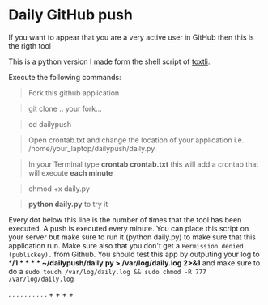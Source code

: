 # Daily GitHub push

If you want to appear that you are a very active user in GitHub then this is the rigth tool

This is a python version I made form the shell script of [toxtli](https://github.com/toxtli/dailypush).

Execute the following commands:

> Fork this github application

> git clone .. your fork...

> cd dailypush

> Open crontab.txt and change the location of your application i.e. /home/your_laptop/dailypush/daily.py

> In your Terminal type **crontab crontab.txt** this will add a crontab that will execute **each minute**

> chmod +x daily.py

> **python daily.py** to try it

Every dot below this line is the number of times that the tool has been executed. A push is executed every minute. You can place this script on your server but make sure to run it (python daily.py) to make sure that this application run. Make sure also that you don't get a `Permission denied (publickey).` from Github. You should test this app by outputing your log to ***/1 * * * * ~/dailypush/daily.py > /var/log/daily.log 2>&1** and make sure to do a `sudo touch /var/log/daily.log && sudo chmod -R 777 /var/log/daily.log`

. . . . . . . . . . + + + +